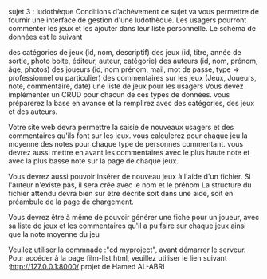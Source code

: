 sujet 3 : ludothèque
Conditions d’achèvement
ce sujet va vous permettre de fournir une interface de gestion d'une ludothèque. Les usagers pourront commenter les jeux et les ajouter dans leur liste personnelle. Le schéma de données est le suivant

des catégories de jeux (id, nom, descriptif)
des jeux (id, titre, année de sortie, photo boite, éditeur, auteur,  catégorie)
des auteurs (id, nom, prénom, âge, photos)
des joueurs (id, nom prénom, mail, mot de passe, type => professionnel ou particulier)
des commentaires sur les jeux (Jeux, Joueurs, note,  commentaire, date)
une liste de jeux pour les usagers
Vous devez implémenter un CRUD pour chacun de ces types de données. vous préparerez la base en avance et la remplirez avec des catégories, des jeux et des auteurs.

Votre site web devra permettre la saisie de nouveaux usagers et des commentaires qu'ils font sur les jeux. vous calculerez pour chaque jeu la moyenne des notes pour chaque type de personnes commentant. vous devrez aussi mettre en avant les commentaires avec le plus haute note et avec la plus basse note sur la page de chaque jeux.

 Vous devrez aussi pouvoir insérer de nouveau jeux à l'aide d'un fichier. Si l'auteur n'existe pas, il sera crée avec le nom et le prénom La structure du fichier attendu devra bien sur être décrite soit dans une aide, soit en préambule de la page de chargement.

Vous devrez être à même de pouvoir générer une fiche pour un joueur, avec sa liste de jeux et les commentaires qu'il a pu faire sur chaque jeux ainsi que la note moyenne du jeu



Veuilez utiliser la commnade :"cd myproject", avant démarrer le serveur.
Pour accéder à la page film-list.html, veuillez utiliser le lien suivant :http://127.0.0.1:8000/
projet de Hamed AL-ABRI
